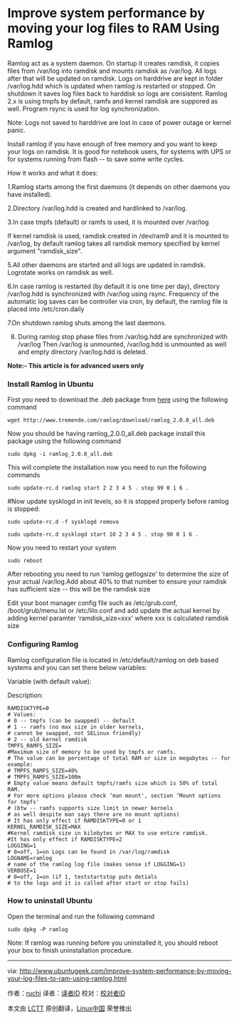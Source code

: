 Improve system performance by moving your log files to RAM Using Ramlog
================================================================================
Ramlog act as a system daemon. On startup it creates ramdisk, it copies files from /var/log into ramdisk and mounts ramdisk as /var/log. All logs after that will be updated on ramdisk. Logs on harddrive are kept in folder /var/log.hdd which is updated when ramlog is restarted or stopped. On shutdown it saves log files back to harddisk so logs are consistent. Ramlog 2.x is using tmpfs by default, ramfs and kernel ramdisk are suppored as well. Program rsync is used for log synchronization.

Note: Logs not saved to harddrive are lost in case of power outage or kernel panic.

Install ramlog if you have enough of free memory and you want to keep your logs on ramdisk. It is good for notebook users, for systems with UPS or for systems running from flash -- to save some write cycles.

How it works and what it does:

1.Ramlog starts among the first daemons (it depends on other daemons you have installed).

2.Directory /var/log.hdd is created and hardlinked to /var/log.

3.In case tmpfs (default) or ramfs is used, it is mounted over /var/log

If kernel ramdisk is used, ramdisk created in /dev/ram9 and it is mounted to /var/log, by default ramlog takes all ramdisk memory specified by kernel argument "ramdisk_size".

5.All other daemons are started and all logs are updated in ramdisk. Logrotate works on ramdisk as well.

6.In case ramlog is restarted (by default it is one time per day), directory /var/log.hdd is synchronized with /var/log using rsync. Frequency of the automatic log saves can be controller via cron, by default, the ramlog file is placed into /etc/cron.daily

7.On shutdown ramlog shuts among the last daemons.

8. During ramlog stop phase files from /var/log.hdd are synchronized with /var/log
Then /var/log is unmounted, /var/log.hdd is unmounted as well and empty directory /var/log.hdd is deleted. 

**Note:- This article is for advanced users only**

### Install Ramlog in Ubuntu ###

First you need to download the .deb package from [here][1] using the following command

    wget http://www.tremende.com/ramlog/download/ramlog_2.0.0_all.deb

Now you should be having ramlog_2.0.0_all.deb package install this package using the following command

    sudo dpkg -i ramlog_2.0.0_all.deb

This will complete the installation now you need to run the following commands

    sudo update-rc.d ramlog start 2 2 3 4 5 . stop 99 0 1 6 .

#Now update sysklogd in init levels, so it is stopped properly before ramlog is stopped:

    sudo update-rc.d -f sysklogd remove

    sudo update-rc.d sysklogd start 10 2 3 4 5 . stop 90 0 1 6 .

Now you need to restart your system

    sudo reboot

After rebooting you need to run ‘ramlog getlogsize' to determine the size of your actual /var/log.Add about 40% to that number to ensure your ramdisk has sufficient size -- this will be the ramdisk size

Edit your boot manager config file such as /etc/grub.conf, /boot/grub/menu.lst or /etc/lilo.conf and add update the actual kernel by adding kernel paramter ‘ramdisk_size=xxx' where xxx is calculated ramdisk size

### Configuring Ramlog ###

Ramlog configuration file is located in /etc/default/ramlog on deb based systems and you can set there below variables:

Variable (with default value):

Description: 

    RAMDISKTYPE=0
    # Values:
    # 0 -- tmpfs (can be swapped) -- default
    # 1 -- ramfs (no max size in older kernels,
    # cannot be swapped, not SELinux friendly)
    # 2 -- old kernel ramdisk
    TMPFS_RAMFS_SIZE=
    #Maximum size of memory to be used by tmpfs or ramfs.
    # The value can be percentage of total RAM or size in megabytes -- for example:
    # TMPFS_RAMFS_SIZE=40%
    # TMPFS_RAMFS_SIZE=100m
    # Empty value means default tmpfs/ramfs size which is 50% of total RAM.
    # For more options please check ‘man mount', section ‘Mount options for tmpfs'
    # (btw -- ramfs supports size limit in newer kernels
    # as well despite man says there are no mount options)
    # It has only effect if RAMDISKTYPE=0 or 1
    KERNEL_RAMDISK_SIZE=MAX
    #Kernel ramdisk size in kilobytes or MAX to use entire ramdisk.
    #It has only effect if RAMDISKTYPE=2
    LOGGING=1
    # 0=off, 1=on Logs can be found in /var/log/ramdisk
    LOGNAME=ramlog
    # name of the ramlog log file (makes sense if LOGGING=1)
    VERBOSE=1
    # 0=off, 1=on (if 1, teststartstop puts detials
    # to the logs and it is called after start or stop fails) 

### How to uninstall Ubuntu ###

Open the terminal and run the following command

    sudo dpkg -P ramlog

Note: If ramlog was running before you uninstalled it, you should reboot your box to finish uninstallation procedure.

--------------------------------------------------------------------------------

via: http://www.ubuntugeek.com/improve-system-performance-by-moving-your-log-files-to-ram-using-ramlog.html

作者：[ruchi][a]
译者：[译者ID](https://github.com/译者ID)
校对：[校对者ID](https://github.com/校对者ID)

本文由 [LCTT](https://github.com/LCTT/TranslateProject) 原创翻译，[Linux中国](http://linux.cn/) 荣誉推出

[a]:http://www.ubuntugeek.com/author/ubuntufix
[1]:http://www.tremende.com/ramlog/download/ramlog_2.0.0_all.deb